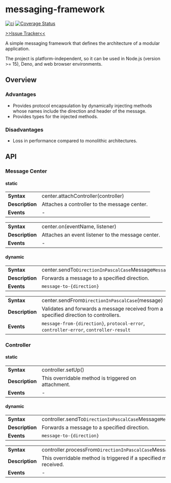 # messaging-framework

[![ci](https://github.com/fructo/messaging-framework/workflows/ci/badge.svg)](https://github.com/fructo/messaging-framework/actions)
[![Coverage Status](https://codecov.io/gh/fructo/messaging-framework/branch/main/graph/badge.svg)](https://codecov.io/gh/fructo/messaging-framework/branch/main)

[>>Issue Tracker<<](https://github.com/fructo/fructo/issues)

A simple messaging framework that defines the architecture of a modular application.

The project is platform-independent, so it can be used in Node.js (version >= 15), Deno, and web browser environments.

## Overview

### Advantages
- Provides protocol encapsulation by dynamically injecting methods whose names include the direction and header of the message.
- Provides types for the injected methods.

### Disadvantages
- Loss in performance compared to monolithic architectures.

## API

### Message Center
#### static
|||
| --- | --- |
| **Syntax**      | center.attachController(controller)
| **Description** | Attaches a controller to the message center.
| **Events**      | -

|||
| --- | --- |
| **Syntax**      | center.on(eventName, listener)
| **Description** | Attaches an event listener to the message center.
| **Events**      | -

#### dynamic
|||
| --- | --- |
| **Syntax**      | center.sendTo`DirectionInPascalCase`Message`MessageHeaderInPascalCase`(message)
| **Description** | Forwards a message to a specified direction.
| **Events**      | `message-to-{direction}`

|||
| --- | --- |
| **Syntax**      | center.sendFrom`DirectionInPascalCase`(message)
| **Description** | Validates and forwards a message received from a specified direction to controllers.
| **Events**      | `message-from-{direction}`, `protocol-error`, `controller-error`, `controller-result`

### Controller
#### static
|||
| --- | --- |
| **Syntax**      | controller.setUp()
| **Description** | This overridable method is triggered on attachment.
| **Events**      | -

#### dynamic
|||
| --- | --- |
| **Syntax**      | controller.sendTo`DirectionInPascalCase`Message`MessageHeaderInPascalCase`(message)
| **Description** | Forwards a message to a specified direction.
| **Events**      | `message-to-{direction}`

|||
| --- | --- |
| **Syntax**      | controller.processFrom`DirectionInPascalCase`Message`MessageHeaderInPascalCase`(message)
| **Description** | This overridable method is triggered if a specified message from a specified direction is received.
| **Events**      | -
